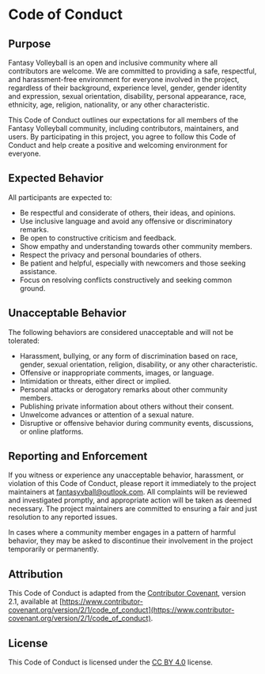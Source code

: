 # Code of Conduct

## Purpose

Fantasy Volleyball is an open and inclusive community where all contributors are welcome. We are committed to providing a safe, respectful, and harassment-free environment for everyone involved in the project, regardless of their background, experience level, gender, gender identity and expression, sexual orientation, disability, personal appearance, race, ethnicity, age, religion, nationality, or any other characteristic.

This Code of Conduct outlines our expectations for all members of the Fantasy Volleyball community, including contributors, maintainers, and users. By participating in this project, you agree to follow this Code of Conduct and help create a positive and welcoming environment for everyone.

## Expected Behavior

All participants are expected to:

- Be respectful and considerate of others, their ideas, and opinions.
- Use inclusive language and avoid any offensive or discriminatory remarks.
- Be open to constructive criticism and feedback.
- Show empathy and understanding towards other community members.
- Respect the privacy and personal boundaries of others.
- Be patient and helpful, especially with newcomers and those seeking assistance.
- Focus on resolving conflicts constructively and seeking common ground.

## Unacceptable Behavior

The following behaviors are considered unacceptable and will not be tolerated:

- Harassment, bullying, or any form of discrimination based on race, gender, sexual orientation, religion, disability, or any other characteristic.
- Offensive or inappropriate comments, images, or language.
- Intimidation or threats, either direct or implied.
- Personal attacks or derogatory remarks about other community members.
- Publishing private information about others without their consent.
- Unwelcome advances or attention of a sexual nature.
- Disruptive or offensive behavior during community events, discussions, or online platforms.

## Reporting and Enforcement

If you witness or experience any unacceptable behavior, harassment, or violation of this Code of Conduct, please report it immediately to the project maintainers at [fantasyvball@outlook.com](mailto:fantasyvball@outlook.com). All complaints will be reviewed and investigated promptly, and appropriate action will be taken as deemed necessary. The project maintainers are committed to ensuring a fair and just resolution to any reported issues.

In cases where a community member engages in a pattern of harmful behavior, they may be asked to discontinue their involvement in the project temporarily or permanently.

## Attribution

This Code of Conduct is adapted from the [Contributor Covenant](https://www.contributor-covenant.org/), version 2.1, available at [https://www.contributor-covenant.org/version/2/1/code_of_conduct](https://www.contributor-covenant.org/version/2/1/code_of_conduct).

## License

This Code of Conduct is licensed under the [CC BY 4.0](https://creativecommons.org/licenses/by/4.0/) license.
